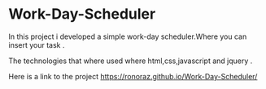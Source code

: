 # Work-Day-Scheduler  

In this project i developed a simple work-day scheduler.Where you can insert your task . 

The technologies that where used where html,css,javascript and jquery . 

Here is a link to the project https://ronoraz.github.io/Work-Day-Scheduler/ 
